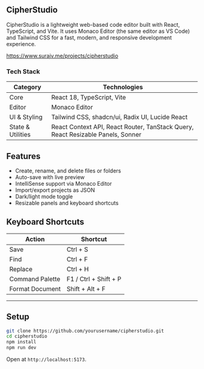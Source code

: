 ## CipherStudio

CipherStudio is a lightweight web-based code editor built with React, TypeScript, and Vite. It uses Monaco Editor (the same editor as VS Code) and Tailwind CSS for a fast, modern, and responsive development experience.

https://www.surajv.me/projects/cipherstudio



### Tech Stack

| Category          | Technologies                                                                    |
| ----------------- | ------------------------------------------------------------------------------- |
| Core              | React 18, TypeScript, Vite                                                      |
| Editor            | Monaco Editor                                                                   |
| UI & Styling      | Tailwind CSS, shadcn/ui, Radix UI, Lucide React                                 |
| State & Utilities | React Context API, React Router, TanStack Query, React Resizable Panels, Sonner |

## Features

- Create, rename, and delete files or folders
- Auto-save with live preview
- IntelliSense support via Monaco Editor
- Import/export projects as JSON
- Dark/light mode toggle
- Resizable panels and keyboard shortcuts

## Keyboard Shortcuts

| Action          | Shortcut              |
| --------------- | --------------------- |
| Save            | Ctrl + S              |
| Find            | Ctrl + F              |
| Replace         | Ctrl + H              |
| Command Palette | F1 / Ctrl + Shift + P |
| Format Document | Shift + Alt + F       |

---

## Setup

```bash
git clone https://github.com/yourusername/cipherstudio.git
cd cipherstudio
npm install
npm run dev
```

Open at `http://localhost:5173`.
